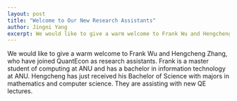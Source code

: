 ```yaml
---
layout: post
title: "Welcome to Our New Research Assistants"
author: Jingni Yang
excerpt: We would like to give a warm welcome to Frank Wu and Hengcheng Zhang, who have joined QuantEcon as research assistants.
---
```


We would like to give a warm welcome to Frank Wu and Hengcheng Zhang, who have joined QuantEcon as research assistants. Frank is a master student of computing at ANU and has a bachelor in information technology at ANU. Hengcheng has just received his Bachelor of Science with majors in mathematics and computer science. They are assisting with new QE lectures.
